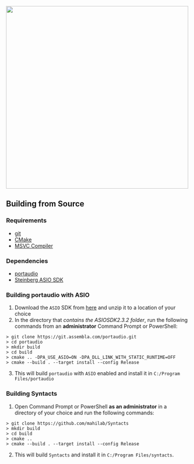 <img src="https://raw.githubusercontent.com/mahilab/Syntacts/master/logo/logo_text.png" width="500">


## Building from Source

### Requirements

- [git](https://git-scm.com/)
- [CMake](https://cmake.org/)
- [MSVC Compiler](https://visualstudio.microsoft.com/vs/)

### Dependencies

- [portaudio](http://www.portaudio.com/)
- [Steinberg ASIO SDK](https://www.steinberg.net/en/company/developers.html)

### Building portaudio with ASIO
1. Download the `ASIO` SDK from [here](https://www.steinberg.net/en/company/developers.html) and unzip it to a location of your choice
2. In the directory that *contains the ASIOSDK2.3.2 folder*, run the following commands from an **administrator** Command Prompt or PowerShell:
```shell
> git clone https://git.assembla.com/portaudio.git 
> cd portaudio
> mkdir build
> cd build
> cmake .. -DPA_USE_ASIO=ON -DPA_DLL_LINK_WITH_STATIC_RUNTIME=OFF
> cmake --build . --target install --config Release
```
3. This will build `portaudio` with `ASIO` enabled and install it in `C:/Program Files/portaudio`

### Building Syntacts

1. Open Command Prompt or PowerShell **as an administrator** in a directory of your choice and run the following commands:

```shell
> git clone https://github.com/mahilab/Syntacts
> mkdir build
> cd build
> cmake .. 
> cmake --build . --target install --config Release
```

2. This will build `Syntacts` and install it in `C:/Program Files/syntacts`.


